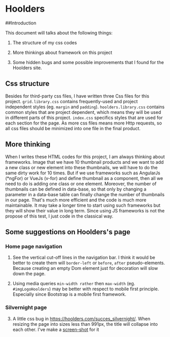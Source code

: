 # Hoolders

##Introduction

This document will talks about the following things:

1. The structure of my css codes

2. More thinkings about framework on this project

3. Some hidden bugs and some possible improvements that I found for the Hoolders site.


## Css structure

Besides for third-party css files, I have written three Css files for this project. `grid.library.css` contains frequently-used and project independent styles (eg. `margin` and `padding`). `hoolders.library.css` contains common styles that are project dependent, which means they will be used in different parts of this project. `index.css` specifics styles that are used for each section for the page. As more css files means more Http requests, so all css files should be minimized into one file in the final product.

## More thinking

When I writes these HTML codes for this project, I am always thinking about frameworks. Image that we have 10 thumbnail products and we want to add a new class or new element into these thumbnails, we will have to do the same dirty work for 10 times. But if we use frameworks such as AngularJs (\*ngFor) or VueJs (v-for) and define thumbnail as a component, then all we need to do is adding one class or one element. Moreover, the number of thumbnails can be defined in data-base, so that only by changing a parameter in a data-base table can finally change the number of thumbnails in our page. That's much more efficient and the code is much more maintainable. It may take a longer time to start using such frameworks but they will show their value in long term. Since using JS frameworks is not the propose of this test, I just code in the classical way.     


## Some suggestions on Hoolders's page

### Home page navigation

1. See the vertical cut-off lines in the navigation bar. I think it would be better to create them will `border-left` or `before`, `after` pseudo-elements. Because creating an empty Dom element just for decoration will slow down the page.

2. Using media queries `min-width rather` then `max-width` (eg. `#imgLogoHoolders`) may be better with respect to mobile first principle. Especially since Bootstrap is a mobile first framework.

### Silvernight page
3. A little css bug in https://hoolders.com/succes_silvernight/. When resizing the page into sizes less than 991px, the title will collapse into each other. I've make a [screen-shot](./media/title-collapse.png) for it
